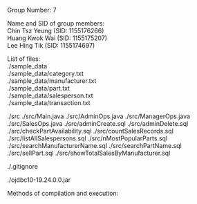 Group Number: 7

Name and SID of group members:<br>
Chin Tsz Yeung (SID: 1155176266)<br>
Huang Kwok Wai (SID: 1155175207)<br>
Lee Hing Tik (SID: 1155174697)<br>

List of files:<br>
./sample_data<br>
./sample_data/category.txt<br>
./sample_data/manufacturer.txt<br>
./sample_data/part.txt<br>
./sample_data/salesperson.txt<br>
./sample_data/transaction.txt<br>

./src
./src/Main.java
./src/AdminOps.java
./src/ManagerOps.java
./src/SalesOps.java
./src/adminCreate.sql
./src/adminDelete.sql
./src/checkPartAvailability.sql
./src/countSalesRecords.sql
./src/listAllSalespersons.sql
./src/nMostPopularParts.sql
./src/searchManufacturerName.sql
./src/searchPartName.sql
./src/sellPart.sql
./src/showTotalSalesByManufacturer.sql

./.gitignore

./ojdbc10-19.24.0.0.jar

Methods of compilation and execution:

